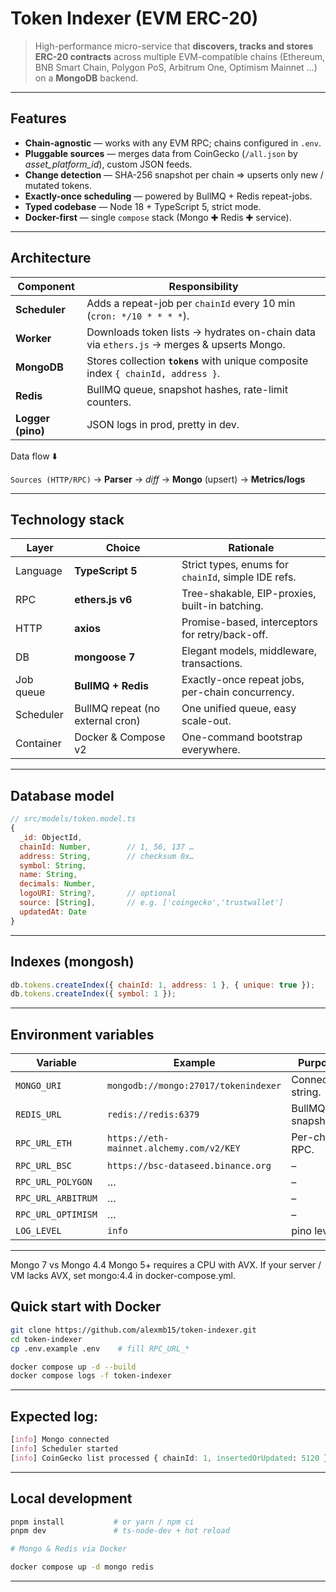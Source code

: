 # Token Indexer (EVM ERC-20)

> High-performance micro-service that **discovers, tracks and stores ERC-20
> contracts** across multiple EVM-compatible chains (Ethereum, BNB Smart Chain,
> Polygon PoS, Arbitrum One, Optimism Mainnet …) on a **MongoDB** backend.

---

## Features
* **Chain-agnostic** — works with any EVM RPC; chains configured in `.env`.
* **Pluggable sources** — merges data from CoinGecko (`/all.json` by *asset_platform_id*), 
  custom JSON feeds.
* **Change detection** — SHA-256 snapshot per chain ⇒ upserts only new / mutated
  tokens.
* **Exactly-once scheduling** — powered by BullMQ + Redis repeat-jobs.
* **Typed codebase** — Node 18 + TypeScript 5, strict mode.
* **Docker-first** — single `compose` stack (Mongo ✚ Redis ✚ service).

---

## Architecture

| Component | Responsibility |
|-----------|----------------|
| **Scheduler** | Adds a repeat-job per `chainId` every 10 min (`cron: */10 * * * *`). |
| **Worker** | Downloads token lists → hydrates on-chain data via `ethers.js` → merges & upserts Mongo. |
| **MongoDB** | Stores collection **`tokens`** with unique composite index `{ chainId, address }`. |
| **Redis** | BullMQ queue, snapshot hashes, rate-limit counters. |
| **Logger (pino)** | JSON logs in prod, pretty in dev. |

Data flow ⬇️  

`Sources (HTTP/RPC)` → **Parser** → *diff* → **Mongo** (upsert) → **Metrics/logs**

---

## Technology stack
| Layer | Choice | Rationale |
|-------|--------|-----------|
| Language | **TypeScript 5** | Strict types, enums for `chainId`, simple IDE refs. |
| RPC | **ethers.js v6** | Tree-shakable, EIP-proxies, built-in batching. |
| HTTP | **axios** | Promise-based, interceptors for retry/back-off. |
| DB | **mongoose 7** | Elegant models, middleware, transactions. |
| Job queue | **BullMQ + Redis** | Exactly-once repeat jobs, per-chain concurrency. |
| Scheduler | BullMQ repeat (no external cron) | One unified queue, easy scale-out. |
| Container | Docker & Compose v2 | One-command bootstrap everywhere. |

---

## Database model

```js
// src/models/token.model.ts
{
  _id: ObjectId,
  chainId: Number,        // 1, 56, 137 …
  address: String,        // checksum 0x…
  symbol: String,
  name: String,
  decimals: Number,
  logoURI: String?,       // optional
  source: [String],       // e.g. ['coingecko','trustwallet']
  updatedAt: Date
}

```
---

## Indexes (mongosh)

```js
db.tokens.createIndex({ chainId: 1, address: 1 }, { unique: true });
db.tokens.createIndex({ symbol: 1 });

```
---

## Environment variables

| Variable           | Example                                  | Purpose             |
| ------------------ | ---------------------------------------- | ------------------- |
| `MONGO_URI`        | `mongodb://mongo:27017/tokenindexer`     | Connection string.  |
| `REDIS_URL`        | `redis://redis:6379`                     | BullMQ / snapshots. |
| `RPC_URL_ETH`      | `https://eth-mainnet.alchemy.com/v2/KEY` | Per-chain RPC.      |
| `RPC_URL_BSC`      | `https://bsc-dataseed.binance.org`       | –                   |
| `RPC_URL_POLYGON`  | …                                        | –                   |
| `RPC_URL_ARBITRUM` | …                                        | –                   |
| `RPC_URL_OPTIMISM` | …                                        | –                   |
| `LOG_LEVEL`        | `info`                                   | pino level.         |

---

Mongo 7 vs Mongo 4.4
Mongo 5+ requires a CPU with AVX. If your server / VM lacks AVX,
set mongo:4.4 in docker-compose.yml.

## Quick start with Docker

```bash
git clone https://github.com/alexmb15/token-indexer.git
cd token-indexer
cp .env.example .env    # fill RPC_URL_*

docker compose up -d --build
docker compose logs -f token-indexer
```

---

## Expected log:

```css
[info] Mongo connected
[info] Scheduler started
[info] CoinGecko list processed { chainId: 1, insertedOrUpdated: 5120 }

```
---

## Local development

```bash
pnpm install           # or yarn / npm ci
pnpm dev               # ts-node-dev + hot reload

# Mongo & Redis via Docker

docker compose up -d mongo redis

```
---
